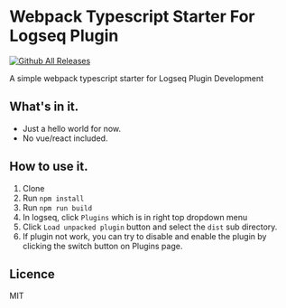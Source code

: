 # Webpack Typescript Starter For Logseq Plugin

[![Github All Releases](https://img.shields.io/github/downloads/vipzhicheng-starter/logseq-plugin-starter/total.svg)](https://github.com/vipzhicheng-starter/logseq-plugin-starter/releases)

A simple webpack typescript starter for Logseq Plugin Development

## What's in it.

* Just a hello world for now.
* No vue/react included.

## How to use it.

1. Clone
2. Run `npm install`
3. Run `npm run build`
4. In logseq, click `Plugins` which is in right top dropdown menu
5. Click `Load unpacked plugin` button and select the `dist` sub directory.
6. If plugin not work, you can try to disable and enable the plugin by clicking the switch button on Plugins page.

## Licence
MIT
